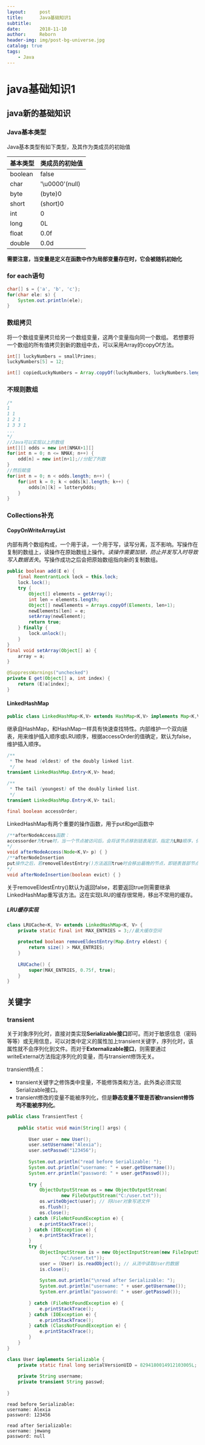 ```yaml
---
layout:     post
title:      Java基础知识1
subtitle:   
date:       2018-11-10
author:     Reborn
header-img: img/post-bg-universe.jpg
catalog: true
tags:
    - Java
---
```


# java基础知识1

## java新的基础知识
### Java基本类型

Java基本类型有如下类型，及其作为类成员的初始值

| 基本类型 | 类成员的初始值 |
| -------- | -------------- |
| boolean  | false          |
| char     | '\u0000'(null) |
| byte     | (byte)0        |
| short    | (short)0       |
| int      | 0              |
| long     | 0L             |
| float    | 0.0f           |
| double   | 0.0d           |

**需要注意，当变量是定义在函数中作为局部变量存在时，它会被随机初始化**

### for each语句

```java
char[] s = {'a', 'b', 'c'};
for(char ele: s) {
    System.out.println(ele);
}
```

### 数组拷贝
将一个数组变量拷贝给另一个数组变量，这两个变量指向同一个数组。
若想要将一个数组的所有值拷贝到新的数组中去，可以采用Array的copyOf方法。
```java
int[] luckyNumbers = smallPrimes;
luckyNumbers[5] = 12;

int[] copiedLuckyNumbers = Array.copyOf(luckyNumbers, luckyNumbers.length);
```

### 不规则数组
```java
/*
1
1 1
1 2 1
1 3 3 1
...
*/
//Java可以实现以上的数组
int[][] odds = new int[NMAX+1][]
for(int n = 0; n <= NMAX; n++) {
    odd[n] = new int[n+1];//分配了列数
}
//然后赋值
for(int n = 0; n < odds.length; n++) {
    for(int k = 0; k < odds[k].length; k++) {
        odds[n][k] = lotteryOdds;
    }
}
```

### Collections补充

#### CopyOnWriteArrayList

内部有两个数组构成，一个用于读，一个用于写，读写分离，互不影响。写操作在复制的数组上，读操作在原始数组上操作。*读操作需要加锁，防止并发写入时导致写入数据丢失*。写操作成功之后会把原始数组指向新的复制数组。

```java
public boolean add(E e) {
    final ReentrantLock lock = this.lock;
    lock.lock();
    try	{
        Object[] elements = getArray();
        int len = elements.length;
        Object[] newElements = Arrays.copyOf(Elements, len+1);
        newElements[len] = e;
        setArray(newElement);
        return true;
    } finally {
        lock.unlock();
    }
}
final void setArray(Object[] a) {
    array = a;
}
```

```java
@SuppressWarnings("unchecked")
private E get(Object[] a, int index) {
    return (E)a[index];
}
```



#### LinkedHashMap

```java
public class LinkedHashMap<K,V> extends HashMap<K,V> implements Map<K,V>
```

继承自HashMap，和HashMap一样具有快速查找特性。内部维护一个双向链表，用来维护插入顺序或LRU顺序，根据accessOrder的值确定，默认为false，维护插入顺序。

```java
/**
 * The head (eldest) of the doubly linked list.
 */
transient LinkedHashMap.Entry<K,V> head;

/**
 * The tail (youngest) of the doubly linked list.
 */
transient LinkedHashMap.Entry<K,V> tail;

final boolean accessOrder;
```

LinkedHashMap有两个重要的操作函数，用于put和get函数中

```java
/**afterNodeAccess函数：
accessorder为true时，当一个节点被访问后，会将该节点移到链表尾部，指定为LRU顺序，保证链表尾部为最近访问的节点。
*/
void afterNodeAccess(Node<K,V> p) { }
/**afterNodeInsertion
put操作之后，若removeEldestEntry()方法返回true时会移出最晚的节点，即链表首部节点。
*/
void afterNodeInsertion(boolean evict) { }
```

关于removeEldestEntry()默认为返回false，若要返回true则需要继承LinkedHashMap重写该方法。这在实现LRU的缓存很常用，移出不常用的缓存。

##### LRU缓存实现

```java
class LRUCache<K, V> extends LinkedHashMap<K, V> {
    private static final int MAX_ENTRIES = 3;//最大缓存空间
    
    protected boolean removeEldestEntry(Map.Entry eldest) {
        return size() > MAX_ENTRIES;
    }
    
    LRUCache() {
        super(MAX_ENTRIES, 0.75f, true);
    }
}
```



## 关键字

### transient

关于对象序列化时，直接对类实现**Serializable接口**即可。而对于敏感信息（密码等等）或无用信息，可以对类中定义的属性加上transient关键字，序列化时，该属性就不会序列化到文件。而对于**Externalizable接口**，则需要通过writeExternal方法指定序列化的变量，而与transient修饰无关。

transient特点：

- transient关键字之修饰类中变量，不能修饰类和方法，此外类必须实现Serializable接口。
- transient修改的变量不能被序列化，但是**静态变量不管是否被transient修饰均不能被序列化**。

```java
public class TransientTest {
    
    public static void main(String[] args) {
        
        User user = new User();
        user.setUsername("Alexia");
        user.setPasswd("123456");
        
        System.out.println("read before Serializable: ");
        System.out.println("username: " + user.getUsername());
        System.err.println("password: " + user.getPasswd());
        
        try {
            ObjectOutputStream os = new ObjectOutputStream(
                    new FileOutputStream("C:/user.txt"));
            os.writeObject(user); // 将User对象写进文件
            os.flush();
            os.close();
        } catch (FileNotFoundException e) {
            e.printStackTrace();
        } catch (IOException e) {
            e.printStackTrace();
        }
        try {
            ObjectInputStream is = new ObjectInputStream(new FileInputStream(
                    "C:/user.txt"));
            user = (User) is.readObject(); // 从流中读取User的数据
            is.close();
            
            System.out.println("\nread after Serializable: ");
            System.out.println("username: " + user.getUsername());
            System.err.println("password: " + user.getPasswd());
            
        } catch (FileNotFoundException e) {
            e.printStackTrace();
        } catch (IOException e) {
            e.printStackTrace();
        } catch (ClassNotFoundException e) {
            e.printStackTrace();
        }
    }
}

class User implements Serializable {
    private static final long serialVersionUID = 8294180014912103005L;  
    
    private String username;
    private transient String passwd;
    
}
```

```
read before Serializable: 
username: Alexia
password: 123456

read after Serializable: 
username: jmwang
password: null
```

